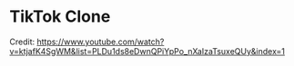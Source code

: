 # TikTok Clone
Credit: https://www.youtube.com/watch?v=ktjafK4SgWM&list=PLDu1ds8eDwnQPiYpPo_nXaIzaTsuxeQUy&index=1
